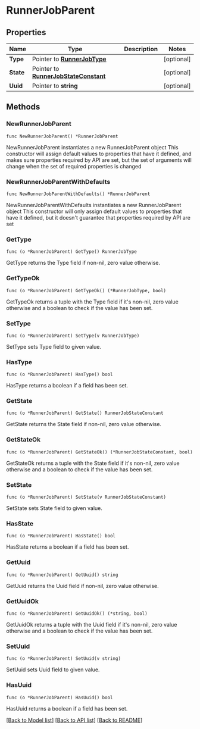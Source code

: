 # RunnerJobParent

## Properties

Name | Type | Description | Notes
------------ | ------------- | ------------- | -------------
**Type** | Pointer to [**RunnerJobType**](RunnerJobType.md) |  | [optional] 
**State** | Pointer to [**RunnerJobStateConstant**](RunnerJobStateConstant.md) |  | [optional] 
**Uuid** | Pointer to **string** |  | [optional] 

## Methods

### NewRunnerJobParent

`func NewRunnerJobParent() *RunnerJobParent`

NewRunnerJobParent instantiates a new RunnerJobParent object
This constructor will assign default values to properties that have it defined,
and makes sure properties required by API are set, but the set of arguments
will change when the set of required properties is changed

### NewRunnerJobParentWithDefaults

`func NewRunnerJobParentWithDefaults() *RunnerJobParent`

NewRunnerJobParentWithDefaults instantiates a new RunnerJobParent object
This constructor will only assign default values to properties that have it defined,
but it doesn't guarantee that properties required by API are set

### GetType

`func (o *RunnerJobParent) GetType() RunnerJobType`

GetType returns the Type field if non-nil, zero value otherwise.

### GetTypeOk

`func (o *RunnerJobParent) GetTypeOk() (*RunnerJobType, bool)`

GetTypeOk returns a tuple with the Type field if it's non-nil, zero value otherwise
and a boolean to check if the value has been set.

### SetType

`func (o *RunnerJobParent) SetType(v RunnerJobType)`

SetType sets Type field to given value.

### HasType

`func (o *RunnerJobParent) HasType() bool`

HasType returns a boolean if a field has been set.

### GetState

`func (o *RunnerJobParent) GetState() RunnerJobStateConstant`

GetState returns the State field if non-nil, zero value otherwise.

### GetStateOk

`func (o *RunnerJobParent) GetStateOk() (*RunnerJobStateConstant, bool)`

GetStateOk returns a tuple with the State field if it's non-nil, zero value otherwise
and a boolean to check if the value has been set.

### SetState

`func (o *RunnerJobParent) SetState(v RunnerJobStateConstant)`

SetState sets State field to given value.

### HasState

`func (o *RunnerJobParent) HasState() bool`

HasState returns a boolean if a field has been set.

### GetUuid

`func (o *RunnerJobParent) GetUuid() string`

GetUuid returns the Uuid field if non-nil, zero value otherwise.

### GetUuidOk

`func (o *RunnerJobParent) GetUuidOk() (*string, bool)`

GetUuidOk returns a tuple with the Uuid field if it's non-nil, zero value otherwise
and a boolean to check if the value has been set.

### SetUuid

`func (o *RunnerJobParent) SetUuid(v string)`

SetUuid sets Uuid field to given value.

### HasUuid

`func (o *RunnerJobParent) HasUuid() bool`

HasUuid returns a boolean if a field has been set.


[[Back to Model list]](../README.md#documentation-for-models) [[Back to API list]](../README.md#documentation-for-api-endpoints) [[Back to README]](../README.md)


